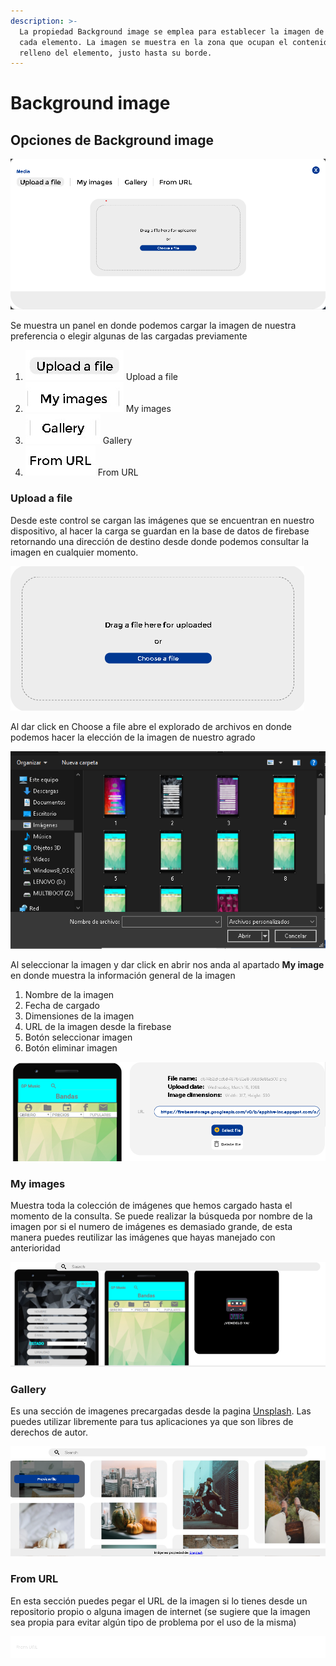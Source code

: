 ```yaml
---
description: >-
  La propiedad Background image se emplea para establecer la imagen de fondo de
  cada elemento. La imagen se muestra en la zona que ocupan el contenido y el
  relleno del elemento, justo hasta su borde.
---
```


# Background image

## Opciones de Background image

![](../../.gitbook/assets/image%20%2835%29.png)

Se muestra un panel en donde podemos cargar la imagen de nuestra preferencia o elegir algunas de las cargadas previamente

1. ![](../../.gitbook/assets/upload.jpg) Upload a file
2. ![](../../.gitbook/assets/mis-magenes.jpg) My images
3. ![](../../.gitbook/assets/galeria.jpg) Gallery
4. ![](../../.gitbook/assets/url.jpg)  From URL

### Upload a file

Desde este control se cargan las imágenes que se encuentran en nuestro dispositivo, al hacer la carga se guardan en la base de datos de firebase retornando una dirección de destino desde donde podemos consultar la imagen en cualquier momento.

![](../../.gitbook/assets/image%20%2832%29.png)

Al dar click en Choose a file abre el explorado de archivos en donde podemos hacer la elección de la imagen de nuestro agrado 

![](../../.gitbook/assets/image%20%2849%29.png)

Al seleccionar la imagen y dar click en abrir nos anda al apartado **My image** en donde muestra la información general de la imagen

1. Nombre de la imagen
2. Fecha de cargado
3. Dimensiones de la imagen
4. URL de la imagen desde la firebase
5. Botón seleccionar imagen
6. Botón eliminar imagen

![](../../.gitbook/assets/image%20%2843%29.png)

### My images

Muestra toda la colección de imágenes que hemos cargado hasta el momento de la consulta. Se puede realizar la búsqueda por nombre de la imagen por si el numero de imágenes es demasiado grande, de esta manera puedes reutilizar las imágenes que hayas manejado con anterioridad

![](../../.gitbook/assets/image%20%2839%29.png)

### Gallery

Es una sección de imagenes precargadas desde la pagina [Unsplash](https://unsplash.com/). Las puedes utilizar libremente para tus aplicaciones ya que son libres de derechos de autor.

![](../../.gitbook/assets/image%20%2829%29.png)

### From URL

En esta sección puedes pegar el URL de la imagen si lo tienes desde un repositorio propio o alguna imagen de internet \(se sugiere que la imagen sea propia para evitar algún tipo de problema por el uso de la misma\)

![](../../.gitbook/assets/image%20%2857%29.png)




